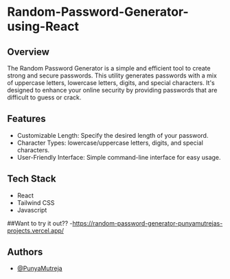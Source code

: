 
# Random-Password-Generator-using-React




## Overview

The Random Password Generator is a simple and efficient tool to create strong and secure passwords. This utility generates passwords with a mix of uppercase letters, lowercase letters, digits, and special characters. It's designed to enhance your online security by providing passwords that are difficult to guess or crack.
## Features

- Customizable Length: Specify the desired length of your password.
- Character Types: lowercase/uppercase letters, digits, and special characters.
- User-Friendly Interface: Simple command-line interface for easy usage.


## Tech Stack

 - React
 - Tailwind CSS
 - Javascript

##Want to try it out??
 -https://random-password-generator-punyamutrejas-projects.vercel.app/


## Authors

- [@PunyaMutreja](https://www.github.com/PunyaMutreja)

